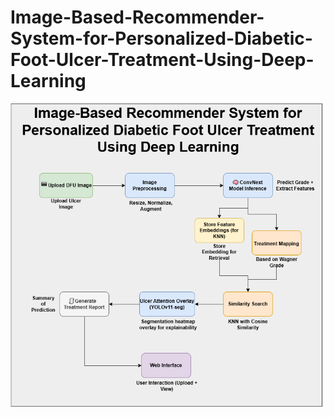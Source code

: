 # Image-Based-Recommender-System-for-Personalized-Diabetic-Foot-Ulcer-Treatment-Using-Deep-Learning

![Alt Text](DFU_Treatment_Recommendation_Pipeline_Using_YOLOv11_Segmentation_and_ConvNeXt-Based_Case_Retrieval.png)
